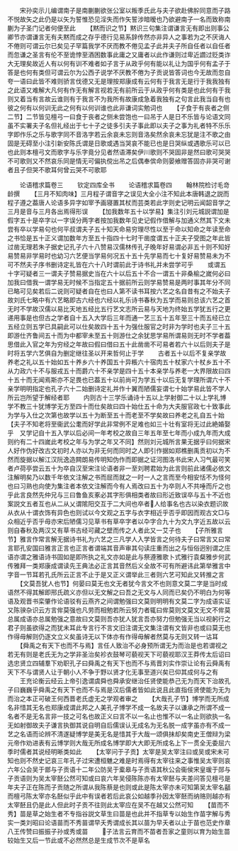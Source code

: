 <!-- { "loadSidebar": true } -->
　　宋孙奕示儿编谓南子是南蒯蒯欲张公室以叛季氏此与夫子欲赴佛肸同意而子路不悦故矢之此仍是以矢为誓惟恐见淫失而作矢誓涉暗暧也乃欲避南子一名而致称南蒯为子圣门记者何便至此
　　【黙而识之节】黙识三句集注谓谦言无有即出则事公卿节亦谓谦言无有夫黙而成之存乎德行见易系辞传然亦非异人之事若为之不厌诲人不倦则可谓云尔已矣见子罕篇我学不厌而教不倦见孟子此并夫子所自任者以自任者而忽谦之圣言有伦不至诡悖至酒困数事此庸之又庸者以此作谦则过卑近讇过贬类诈大无理矣故近人有以何有训不难者如子言于从政乎何有能以礼让为国乎何有孟子于答是也何有类但可谓云尔为公西子说学不厌教不倦为子贡说皆答词也今无故而忽自夸一语曰此皆不难则骄言伐德又无是理按郑康成有云何有于我言无是行于我我独有之此语又难解大凡何有作无有解言视若无有前所云于从政乎何有类是也此何有于我则又着当有言故云谁则有于我言不为我所有故康成急着我独有之句言此我当自有也彼之何有以何训无此之何有以何训谁也此非谦词实勉词也
　　【子食于有丧者之侧二节】二节皆见檀弓一曰食于丧者之侧未尝饱也一曰吊于人是日不乐皆与论语文同虽不实署夫子名但礼经出于七十子之徒多引夫子事此即以夫子之事为礼者特不乐乐字即作乐之乐与歌字同不音洛字若云余哀未忘则音洛矣然余哀未忘犹是注不歌之由固是无碍至小注引新安陈氏谓是日歌或遇当哭哀不能已也是日哭纵或遇歌乐可以已也此则本檀弓文而歌字与乐字竟分见者然语滞矣伊川歌则不哭固非是然曰歌可哭哭不可歌则又不然哀乐同是情无可偏执傥出吊之后偶奉傧命则晏飨赠答固亦非哭可谢者且子但哭不歌耳何曾云哭不可歌耶

　　论语稽求篇卷三
　　钦定四库全书
　　论语稽求篇卷四
　　翰林院检讨毛竒龄撰
　　【三月不知肉味】三月程子谓音字之误见大全小注不知此本唐韩退之説而程子遵之葢唐人论语多异字如宰予画寝置其杖而芸类若此字则史记明云闻韶音学之三月是音与三月各出焉得形误
　　【加我数年五十以学易】集注引刘元城説谓加是假字五十是卒字以一字误分两字者按加我数年见史记假作借解与加通义然其下文未尝有卒以学易句也何平叔谓夫子五十知天命易穷理尽性以至于命以知命之年读至命之书恰是五十正义谓加数年方至五十指四十七时干凿度谓五十正夫子受图之年此皆过凿无理若朱子据史记孔子六十八赞易汉儒林传孔子晚年好易谓必非五十则不知好易赞易非学易时也幼习六艺便当学易何况五十五十先学易而七十复好易赞易未为不可不然夫子序书删诗定礼皆在六十八时谓前此于诗书礼并未尝学可乎
　　或谓五十字可疑者三一谓夫子赞易据史当在六十以后五十不合一谓五十非桑榆之嵗何必曰加我曰借我一谓学易无时候不当指定五十据前所云则学易赞易是两时事其年分不同已略可见矣若后二说则可疑者自在也曰人第不读书耳按六艺之名自昔有之不始夫子故刘氏七略中有六艺略即古六经也六经以礼乐诗书春秋为五学而易则总该六艺之首无时不学故汉儒以易比天地五经比五行艺文志所云易与天地为终始五学犹五行之更递用事是也但古之学者自十五入大学后三年而通一艺三五十五年至三十而五经已立五经立则五学已具嗣此可以仕矣故四十五十为强仕服官之时非为学时也夫子三十五即游仕齐鲁间五十而为中都宰未至五十则游仕之余犹思学易所谓易则无时不学者葢思借此入官之年为穷经之年故曰假曰借曰五十此凿凿不可易者若六十以后则夫子是时将五学六艺俱自为删定继往圣以开来哲何止于学
　　古者五十以后不复亲学故养老之礼以五十始如五十养乡六十养国五十异粻六十宿肉五十杖家六十杖乡五十不从力政六十不与服戎五十而爵六十不亲学是四十五十本亲学与养老一大界限故曰四十五十而无闻焉斯亦不足畏也已葢五十以前尚可为学五十以后无复学理所谓六十不亲学明明指定也孔子六十二始删诗定礼并作十翼而陋儒妄谓七十始学易此皆不学人所云岂所望于解经者耶
　　内则古十三学乐诵诗十五以上学射御二十以上学礼博学不教三十犹博学无方至四十而仕矣故曰四十始仕五十命为大夫服官政七十致事此为学与入仕之次第也故学以五十为断至五十而老至不学矣故曰养老之礼自五十始【夫子不知老将至衞武公耄而好学此非常例不足难也如三十壮有室将无过此絶婚娶乎　又学记自十五入学以后必间一年考校之故自三年五年至七年而小成九年而大成则约有二十四嵗此考校之年与为学之年又不同】然则刘元城所言果无据乎曰何据宋人好作伪好改古文初时人亦以为非无何而同时之人即引作据如郑樵删禹贡初以为不然而旋据以解江汉阮逸造闗朗易传明知伪作而即据之证河图洛书此宋人习气最可笑者卢荷亭尝云五十为卒自汉至宋注论语者非一至刘聘君始为此言则前此诸儒必依文注解明矣乃以数千年依文注解之书而屈而就之一时一人之言而至今相安恬不为怪何也曰习熟也向使为集注者本依文注解而今有人焉改曰五十为卒则人不共唾而斤之也乎此言良然先仲兄与三曰鲁鱼亥豖必其字形俱相类者故曰形近致误卒与五十不近也案説文五者互也从二从乂谓隂阳交互于二大间也卒者人给事名也古以染衣题识故从衣从十谓衣饰有异色也则试以今文观之五字与衣字相近乎否乎即因而观古文□与众相近乎否乎毋亦宋后陋儒习见草书有草卒字者以卆字合九十为文九字近五故以云则自春秋及两汉又有草书古经可藏之壁而传之人者此又一艾子也
　　【子所雅言节】雅言作常言解无据诗书礼为六艺之三凡学人入学皆言之何待夫子曰常言又曰常言耶孔安国曰雅言正言也正言者谓端其音声审其句读庄重而出之与恒俗迥别谓之庄语亦谓之雅语诗书固如是即所执之礼文亦如是此与祭遵雅歌卜式雅行袁粲雅步何武传雅拜一类郑康成谓读先王典法必正言其音然后义全故不可有所避讳此第举雅言中字音一节耳若孔氏所云正言不止于是又正义谓举此三者则六艺可知此又转推之言
　　【文莫吾犹人也节】何晏曰莫无也文无者犹今言文不也则意文莫二字是当时成语然不得其解即邢氏疏义亦但以无文解之曰吾之无文与人同而已矣仍不明白为何等语及观晋书栾肇作论语驳有云燕齐之间谓勉强曰文莫则明明有文莫二字为成语实证又陈骙杂识云方言侔莫强也凡劳而相勉若所云努力者辄曰侔莫则文莫文无文不侔莫总属成语亦总属勉强之意故曰文莫则吾亦犹人犹言吾亦努力但勉强无当以视躬行之君子则虽欲得之而犹未耳此专言行不言文旧注谓无文集注谓有文皆非也或曰莫无也作得毋解则仍逐文立义矣虽诗无以下体亦有作得毋解者然莫与无则又转一诂耳
　　【舜禹之有天下也而不与焉】言任人致治不必身预所谓无为而治是也若谓视之若无有则是老氏无为之学非圣治矣袗衣鼓琴可藐视天下可藐视耶汉王莽传太后诏曰选忠贤立四辅羣下劝职孔子曰舜禹之有天下也而不与焉晋刘实作崇让论有云舜禹有天下不与谓贤人让于朝小人不争于野以贤才化无事至道兴矣已仰其成何与之有
　　王充论衡云经云上帝引逸谓虞舜也舜承安继治任贤使能恭己无为而天下治故孔子曰巍巍乎舜禹之有天下也而不与焉是汉后儒者皆如此说且此直指任贤使能为无为而治之本正可破王何西晋老氏虚无之学观者审之
　　【大哉孔子节】博学而无所成名非惜其无名也郑康成谓此邦之人美孔子博学不成一名故夫子以谦承之所谓不成一名者不是无名言非一技之可名也故正义曰言不以一名止也惟不以一名止则欲执一名无如射御故夫子谦言执御其说自明自后儒误认无成名为无名脱一成字虽亦有不成一艺之名语而论辨不清遂疑博学是美无名是惜其于大哉一颂俱抺却矣南史王僧辩为梁元帝作劝进表有云博学则大哉无所成名博学即大大即无所成名上下一贯全无委屈六季时儒者其说经明晰类如此
　　【太宰问于子贡】太宰是吴太宰注曰或吴或宋未可知也则不然史记哀三年孔子过宋遭桓魋之难是时焉得有太宰往来之事惟吴太宰则哀六年公会吴于鄫与子贡语十二年公防吴于槖皋与子贡语其秋公会衞侯宋皇瑗于郧与子贡语则为吴太宰噽公然可知或曰哀六年吴侵陈陈亦有太宰噽与夫差问答见檀弓是年夫子正在陈而子贡随之所谓从我陈蔡是也则或此是陈太宰亦未可知第吴太宰名嚭而檀弓陈太宰亦名噽似乎此中有误者若后此哀公如越季孙因太宰噽而纳赂则越亦有太宰噽且仍是此人但此时子贡不往则此太宰应在吴不在越又公然可知
　　【苗而不秀】苗是草之始生者不专指谷説文草生曰苗是也此并不指草专以始生作苗字解与秀实一类刘昭曰论语苗而不秀苗谓早夭秀谓成长其以苗为早夭者以止于苗也范史作章八王传赞曰振振子孙或秀或苗
　　子法言云育而不苗者吾家之童则以育为始生苗较始生又后一节此或不必然然总是生成节次不是草名
